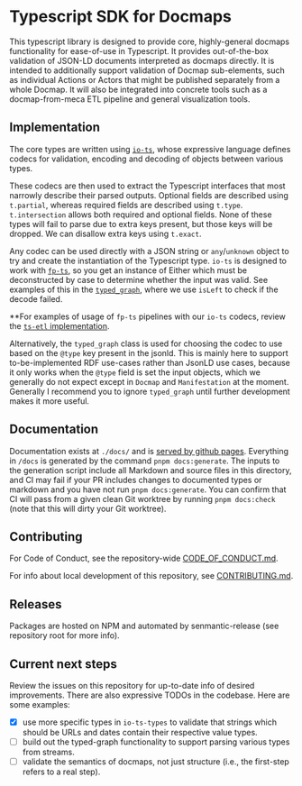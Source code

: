 # Typescript SDK for Docmaps

This typescript library is designed to provide core, highly-general docmaps
functionality for ease-of-use in Typescript. It provides out-of-the-box
validation of JSON-LD documents interpreted as docmaps directly. It is intended
to additionally support validation of Docmap sub-elements, such as individual
Actions or Actors that might be published separately from a whole Docmap. It
will also be integrated into concrete tools such as a docmap-from-meca ETL pipeline
and general visualization tools.

## Implementation

The core types are written using [`io-ts`](https://github.com/gcanti/io-ts), whose
expressive language defines codecs for validation, encoding and decoding of objects
between various types.

These codecs are then used to extract the Typescript interfaces that most narrowly
describe their parsed outputs. Optional fields are described using `t.partial`, whereas
required fields are described using `t.type`. `t.intersection` allows both required and
optional fields. None of these types will fail to parse due to extra keys present, but those
keys will be dropped. We can disallow extra keys using `t.exact`.

Any codec can be used directly with a JSON string or `any`/`unknown` object to try and
create the instantiation of the Typescript type. `io-ts` is designed to work with
[`fp-ts`](https://github.com/gcanti/fp-ts), so you get an instance of Either which must
be deconstructed by case to determine whether the input was valid. See examples of this
in the [`typed_graph`](https://github.com/Docmaps-Project/docmaps/blob/main/packages/ts-sdk/src/typed_graph.ts),
where we use `isLeft` to check if the decode failed.

**For examples of usage of `fp-ts` pipelines with our `io-ts` codecs, review the
[`ts-etl` implementation](https://github.com/Docmaps-Project/docmaps/blob/main/packages/ts-etl/src/plugins/crossref/api.ts).

Alternatively, the `typed_graph` class is used for choosing the codec to use based on the
`@type` key present in the jsonld. This is mainly here to support to-be-implemented RDF
use-cases rather than JsonLD use cases, because it only works when the `@type` field is set
the input objects, which we generally do not expect except in `Docmap` and `Manifestation`
at the moment. Generally I recommend you to ignore `typed_graph` until further development
makes it more useful.

## Documentation

Documentation exists at `./docs/` and is [served by github pages](https://docmaps-project.github.io/docmaps/docmaps-sdk/index.html).
Everything in `/docs` is generated by the command `pnpm docs:generate`. The inputs to the
generation script include all Markdown and source files in this directory, and CI may
fail if your PR includes changes to documented types or markdown and you have not run
`pnpm docs:generate`. You can confirm that CI will pass from a given clean Git worktree
by running `pnpm docs:check` (note that this will dirty your Git worktree).

## Contributing

For Code of Conduct, see the repository-wide
[CODE_OF_CONDUCT.md](https://github.com/Docmaps-Project/docmaps/blob/main/CODE_OF_CONDUCT.md).

For info about local development of this repository, see
[CONTRIBUTING.md](https://github.com/Docmaps-Project/docmaps/blob/main/packages/ts-sdk/CONTRIBUTING.md).

## Releases

Packages are hosted on NPM and automated by senmantic-release (see repository root for more info).

## Current next steps

Review the issues on this repository for up-to-date info of desired improvements.
There are also expressive TODOs in the codebase.
Here are some examples:

- [x] use more specific types in `io-ts-types` to validate that strings which should
be URLs and dates contain their respective value types.
- [ ] build out the typed-graph functionality to support parsing various types from streams.
- [ ] validate the semantics of docmaps, not just structure (i.e., the first-step refers to a real step).
